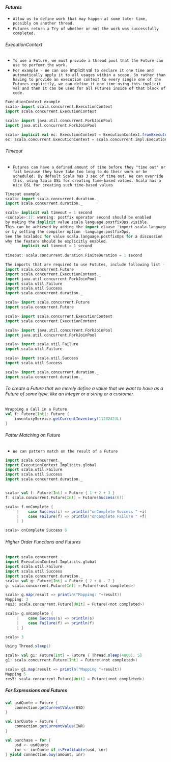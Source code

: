 #### _Futures_
- `Allow us to define work that may happen at some later time, possibly on another thread.`
- `Futures return a Try of whether or not the work was successfully completed.`

###### _ExecutionContext_
- `To use a Future, we must provide a thread pool that the Future can use to perfomr the work.`
 - `For example - We can use `implicit val` to declare it one time and automatically apply it to all usages within a scope. So rather than having to provide an execution context to every single one of the Futures explicitly, we can define it one time using this implicit val and then it can be used for all Futures inside of that block of code.`
```scala
ExecutionContext example
scala> import scala.concurrent.ExecutionContext
import scala.concurrent.ExecutionContext

scala> import java.util.concurrent.ForkJoinPool
import java.util.concurrent.ForkJoinPool

scala> implicit val ec: ExecutionContext = ExecutionContext.fromExecutor(new ForkJoinPool())
ec: scala.concurrent.ExecutionContext = scala.concurrent.impl.ExecutionContextImpl@7e1a9173
```
###### _Timeout_
- `Futures can have a defined amount of time before they "time out" or fail because they have take too long to do their work or be scheduled. By default Scala has 3 sec of time out. We can override this, using Scala DSL for creating time-based values. Scala has a nice DSL for creating such time-based values`
```scala
Timeout example
scala> import scala.concurrent.duration._
import scala.concurrent.duration._

scala> implicit val timeout = 1 second
<console>:17: warning: postfix operator second should be enabled
by making the implicit value scala.language.postfixOps visible.
This can be achieved by adding the import clause 'import scala.language.postfixOps'
or by setting the compiler option -language:postfixOps.
See the Scaladoc for value scala.language.postfixOps for a discussion
why the feature should be explicitly enabled.
       implicit val timeout = 1 second
                                ^
timeout: scala.concurrent.duration.FiniteDuration = 1 second

The imports that are required to use Fututes, include following list - 
import scala.concurrent.Future
import scala.concurrent.ExecutionContext._
import java.util.concurrent.ForkJoinPool
import scala.util.Failure
import scala.util.Success
import scala.concurrent.duration._ 

scala> import scala.concurrent.Future
import scala.concurrent.Future

scala> import scala.concurrent.ExecutionContext
import scala.concurrent.ExecutionContext

scala> import java.util.concurrent.ForkJoinPool
import java.util.concurrent.ForkJoinPool

scala> import scala.util.Failure
import scala.util.Failure

scala> import scala.util.Success
import scala.util.Success

scala> import scala.concurrent.duration._
import scala.concurrent.duration._
```
###### To create a Future that we merely define a value that we want to have as a Future of some type, like an integer or a string or a customer. 
```scala
Wrapping a Call in a Future
val f: Future[Int]: Future {
    inventoryService.getCurrentInventory(11232423L)
}
```

###### _Patter Matching on Future_
- `We can pattern match on the result of a Future`
```scala
import scala.concurrent._
import ExecutionContext.Implicits.global
import scala.util.Failure
import scala.util.Success
import scala.concurrent.duration._ 


scala> val f: Future[Int] = Future { 1 + 2 + 3 }
f: scala.concurrent.Future[Int] = Future(Success(6))

scala> f.onComplete {
     |    case Success(i) => println("onComplete Success " +i)
     |    case Failure(f) => println("onComplete Failure " +f)
     | }

scala> onComplete Success 6
```

###### _Higher Order Functions and Futures_
```scala
import scala.concurrent._
import ExecutionContext.Implicits.global
import scala.util.Failure
import scala.util.Success
import scala.concurrent.duration._ 
scala> val g: Future[Int] = Future { 2 + 8 - 7 }
g: scala.concurrent.Future[Int] = Future(<not completed>)

scala> g.map(result => println("Mapping: "+result))
Mapping: 3
res3: scala.concurrent.Future[Unit] = Future(<not completed>)

scala> g.onComplete {
     |    case Success(s) => println(s)
     |    case Failure(f) => println(f)
     | }

scala> 3

Using Thread.sleep()

scala> val g1: Future[Int] = Future { Thread.sleep(4000); 5}
g1: scala.concurrent.Future[Int] = Future(<not completed>)

scala> g1.map(result => println("Mapping "+result))
Mapping 5
res5: scala.concurrent.Future[Unit] = Future(<not completed>)
```

##### _For Expressions and Futures_
```scala
val usdQuote = Future {
    connection.getCurrentValue(USD)
}

val inrQuote = Future {
    connection.getCurrentValue(INR)
}

val purchase = for {
    usd <- usdQuote
    inr <- inrQuote if isProfitable(usd, inr)
} yield connection.buy(amount, inr)
```